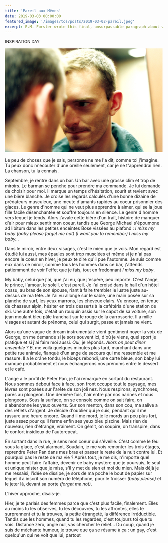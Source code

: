```yaml
---
title: 'Pareil aux Mêmes'
date: 2019-03-03 00:00:00
featured_image: '/images/tos/posts/2019-03-02-pareil.jpeg'
excerpt: E.M. Forster wrote this final, unsurpassable paragraph about watching your man sleeping.
---
```


<span style="color:$text-light-color; font-size: 13px;">
INSPIRATION DAY</span>

![](/images/tos/posts/2019-03-02-pareil.jpeg)

Le peu de choses que je sais, personne ne me l'a dit, comme toi j'imagine. Tu peux donc m'écouter d'une oreille seulement, car je ne t'apprendrai rien. La chanson, tu la connais.

Septembre, je rentre dans un bar. Un bar avec une grosse clim et trop de miroirs. Le barman se penche pour prendre ma commande. Je lui demande de choisir pour moi. Il marque un temps d'hésitation, sourit et revient avec une bière blanche. Je croise les regards calculés d'une bonne dizaine de prédateurs musculeux, une meute d'amants rapides au coeur prisonnier des glaces. Le genre d'homme qui ne veut plus apprendre à aimer, qui se la joue fille facile désenchantée et souffre toujours en silence. Le genre d'homme vers lequel je tends. Alors j'avale cette bière d'un trait, histoire de manquer d'air pour mieux sentir mon coeur, tandis que George Michael s'époumone ad libitum dans les petites enceintes Bose vissées au plafond : *I miss my baby (baby please forget me not) (I want you to remember) I miss my baby...*


Dans le miroir, entre deux visages, c'est le mien que je vois. Mon regard est étudié lui aussi, mes épaules sont trop musclées et même si je n'ai pas encore le coeur en hiver, je peux te dire qu'il pue l'automne. Je suis comme eux dans ce miroir, comme tous les hommes dans ce bar, j'attends patiemment de voir l'effet que je fais, tout en fredonnant *I miss my baby*.


My baby, celui que j'ai, que j'ai eu, que j'espère, peu importe. C'est l'ange, le prince, l'amour, le soleil, c'est pareil. Je l'ai croisé dans le hall d'un hôtel cossu, au bras de son épouse, riant à faire trembler le lustre juste au-dessus de ma tête. Je l'ai vu allongé sur le sable, une main posée sur sa planche de surf, les yeux marrons, les cheveux clairs. Vu encore, en tenue de chasseur alpin, hésiter en trois desserts à la cafétéria d'une station de ski. Une autre fois, c'était un rouquin assis sur le capot de sa voiture, son jean moulant bleu pâle tranchait sur le rouge de la carrosserie. Il a mille visages et autant de prénoms, celui qui surgit, passe et jamais ne vient.


Alors qu’une vague de dream instrumentale vient gentiment noyer la voix de George, on me demande si je sors souvent ici, d'où je viens, quel sport je pratique et si j'ai faim moi aussi. *Oui*, je réponds. *Alors on peut dîner ensemble ?* Et me voilà quelques minutes plus tard, marchant dans une petite rue animée, flanqué d'un ange de secours qui me ressemble et me rassure. Il a le crâne tondu, le biceps rebondi, une carte bleue, son baby lui manque probablement et nous échangerons nos prénoms entre le dessert et le café.


L'ange a le profil de Peter Pan, je l'ai remarqué en sortant du restaurant. Nous sommes debout face à face, son front occupe tout le paysage, mes lèvres sont posées sur l'arête de son joli nez. Nous respirons, synchrones, parés au plongeon. Une dernière fois, l'air entre par nos narines et nous plongeons. Sous la surface, on se console comme on sait faire, on s'abandonne les yeux ouverts. Sur son menton, dans son cou, ma salive a des reflets d'argent. Je décide d'oublier qui je suis, pendant qu'il me rassure une heure encore. Quand il me mord, je le mords un peu plus fort, juste assez pour qu'il ferme enfin ses yeux bleu piscine. Mais rien de nouveau, rien d'étrange, vraiment. On gémit, on soupire, on transpire, dans le confort insidieux de l'autorepeat.


En sortant dans la rue, je sens mon coeur qui s'éveille. C'est comme le feu sous la glace, c'est alarmant. Soudain, je me vois remonter les trois étages, reprendre Peter Pan dans mes bras et passer le reste de la nuit contre lui. Et pourquoi pas le reste de ma vie ? Après tout, je me dis, n'importe quel homme peut faire l'affaire, devenir ce baby mystère que je poursuis, le seul et unique mister que je miss, s'il y met du sien et moi du mien. Mais déjà je me ressaisi, l’idée se dissipe, je sors de ma poche le bout de papier sur lequel il a inscrit son numéro de téléphone, pour le froisser *(baby please)* et le jeter là, devant sa porte *(forget me not)*.


L'hiver approche, disais-je.


Hier, je te parlais des femmes parce que c'est plus facile, finalement. Elles au moins tu les observes, tu les découvres, tu les affrontes, elles te surprennent et tu la trouves, la petite étrangeté, la différence irréductible. Tandis que les hommes, quand tu les regardes, c'est toujours toi que tu vois. Distance zéro, angle nul, vas chercher le relief... Du coup, quand je suis de méchante humeur, je trouve que ça se résume à ça : un gay, c'est quelqu'un qui ne voit que lui, partout

 

